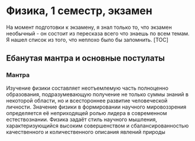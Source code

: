 # Физика, 1 семестр, экзамен
На момент подготовки к экзамену, я знал только то, что экзамен необычный - он состоит из пересказа всего что знаешь по всем темам. Я нашел список из того, что неплохо было бы запомнить.
[TOC]
## Ебанутая мантра и основные постулаты
### Мантра
Изучение физики составляет неотъемлемую часть полноценно образования, подразумевающую получение не только суммы знаний в некоторой области, но и всестороннее развитие человеческой личности. Значение физики в формировании научного мировоззрения определяется её неприходящей ролью лидера в современном естествознании. Физика задаёт стиль научного мышления, характеризующийся высоким совершенством и сбалансированностью качественного и количественного описания явлений природы
<!--stackedit_data:
eyJoaXN0b3J5IjpbLTE3NDI3MDgxNTMsMjgwODYwNzIxLC0xMz
cxMjI2MDg5XX0=
-->
